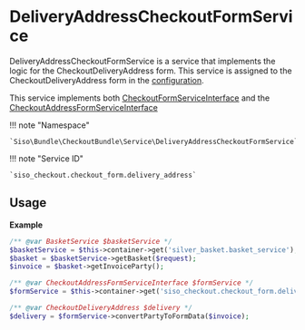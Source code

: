 # DeliveryAddressCheckoutFormService

DeliveryAddressCheckoutFormService is a service that implements the logic for the CheckoutDeliveryAddress form. This service is assigned to the CheckoutDeliveryAddress form in the [configuration](../configuration_for_checkout_forms.md).

This service implements both [CheckoutFormServiceInterface](interfaces_for_checkout_services.md#checkoutformserviceinterface) and the [CheckoutAddressFormServiceInterface](interfaces_for_checkout_services.md#checkoutaddressformserviceinterface)

!!! note "Namespace"

    `Siso\Bundle\CheckoutBundle\Service\DeliveryAddressCheckoutFormService`

!!! note "Service ID"

    `siso_checkout.checkout_form.delivery_address`

## Usage

**Example**

``` php
/** @var BasketService $basketService */
$basketService = $this->container->get('silver_basket.basket_service');
$basket = $basketService->getBasket($request);
$invoice = $basket->getInvoiceParty();

/** @var CheckoutAddressFormServiceInterface $formService */
$formService = $this->container->get('siso_checkout.checkout_form.delivery_address');

/** @var CheckoutDeliveryAddress $delivery */
$delivery = $formService->convertPartyToFormData($invoice);
```
